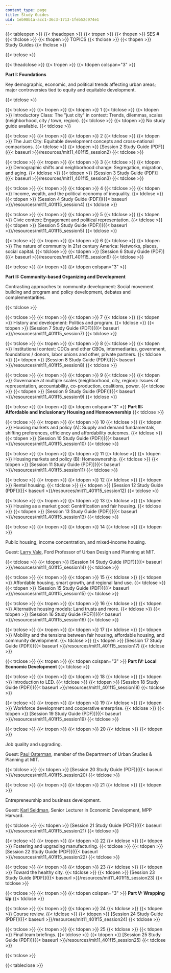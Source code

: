 ```yaml
---
content_type: page
title: Study Guides
uid: 1eb98b1a-acc1-36c3-1713-1feb52c974e1
---
```


{{< tableopen >}}
{{< theadopen >}}
{{< tropen >}}
{{< thopen >}}
SES #
{{< thclose >}}
{{< thopen >}}
TOPICS
{{< thclose >}}
{{< thopen >}}
Study Guides
{{< thclose >}}

{{< trclose >}}

{{< theadclose >}}
{{< tropen >}}
{{< tdopen colspan="3" >}}


**Part I: Foundations**

Key demographic, economic, and political trends affecting urban areas; major controversies tied to equity and equitable development.


{{< tdclose >}}

{{< trclose >}}
{{< tropen >}}
{{< tdopen >}}
1
{{< tdclose >}}
{{< tdopen >}}
Introductory Class: The "just city" in context: Trends, dilemmas, scales (neighborhood, city / town, region).
{{< tdclose >}}
{{< tdopen >}}
No study guide available.
{{< tdclose >}}

{{< trclose >}}
{{< tropen >}}
{{< tdopen >}}
2
{{< tdclose >}}
{{< tdopen >}}
The Just City: Equitable development concepts and cross-national comparisons.
{{< tdclose >}}
{{< tdopen >}}
[Session 2 Study Guide (PDF)]({{< baseurl >}}/resources/mit11_401f15_session2)
{{< tdclose >}}

{{< trclose >}}
{{< tropen >}}
{{< tdopen >}}
3
{{< tdclose >}}
{{< tdopen >}}
Demographic shifts and neighborhood change: Segregation, migration, and aging.
{{< tdclose >}}
{{< tdopen >}}
[Session 3 Study Guide (PDF)]({{< baseurl >}}/resources/mit11_401f15_session3)
{{< tdclose >}}

{{< trclose >}}
{{< tropen >}}
{{< tdopen >}}
4
{{< tdclose >}}
{{< tdopen >}}
Income, wealth, and the political economy of inequality.
{{< tdclose >}}
{{< tdopen >}}
[Session 4 Study Guide (PDF)]({{< baseurl >}}/resources/mit11_401f15_session4)
{{< tdclose >}}

{{< trclose >}}
{{< tropen >}}
{{< tdopen >}}
5
{{< tdclose >}}
{{< tdopen >}}
Civic context: Engagement and political representation.
{{< tdclose >}}
{{< tdopen >}}
[Session 5 Study Guide (PDF)]({{< baseurl >}}/resources/mit11_401f15_session5)
{{< tdclose >}}

{{< trclose >}}
{{< tropen >}}
{{< tdopen >}}
6
{{< tdclose >}}
{{< tdopen >}}
The nature of community in 21st century America: Networks, places, social capital.
{{< tdclose >}}
{{< tdopen >}}
[Session 6 Study Guide (PDF)]({{< baseurl >}}/resources/mit11_401f15_session6)
{{< tdclose >}}

{{< trclose >}}
{{< tropen >}}
{{< tdopen colspan="3" >}}


**Part II: Community-based Organizing and Development**

Contrasting approaches to community development: Social movement building and program and policy development, debates and complementarities.


{{< tdclose >}}

{{< trclose >}}
{{< tropen >}}
{{< tdopen >}}
7
{{< tdclose >}}
{{< tdopen >}}
History and development: Politics and program.
{{< tdclose >}}
{{< tdopen >}}
[Session 7 Study Guide (PDF)]({{< baseurl >}}/resources/mit11_401f15_session7)
{{< tdclose >}}

{{< trclose >}}
{{< tropen >}}
{{< tdopen >}}
8
{{< tdclose >}}
{{< tdopen >}}
Institutional context: CDCs and other CBOs, intermediaries, government, foundations / donors, labor unions and other, private partners.
{{< tdclose >}}
{{< tdopen >}}
[Session 8 Study Guide (PDF)]({{< baseurl >}}/resources/mit11_401f15_session8)
{{< tdclose >}}

{{< trclose >}}
{{< tropen >}}
{{< tdopen >}}
9
{{< tdclose >}}
{{< tdopen >}}
Governance at multiple scales (neighborhood, city, region): Issues of representation, accountability, co-production, coalitions, power.
{{< tdclose >}}
{{< tdopen >}}
[Session 9 Study Guide (PDF)]({{< baseurl >}}/resources/mit11_401f15_session9)
{{< tdclose >}}

{{< trclose >}}
{{< tropen >}}
{{< tdopen colspan="3" >}}
**Part III: Affordable and Inclusionary Housing and Homeownership**
{{< tdclose >}}

{{< trclose >}}
{{< tropen >}}
{{< tdopen >}}
10
{{< tdclose >}}
{{< tdopen >}}
Housing markets and policy (A): Supply and demand fundamentals, shifting preferences, efficiency and affordability outcomes.
{{< tdclose >}}
{{< tdopen >}}
[Session 10 Study Guide (PDF)]({{< baseurl >}}/resources/mit11_401f15_session10)
{{< tdclose >}}

{{< trclose >}}
{{< tropen >}}
{{< tdopen >}}
11
{{< tdclose >}}
{{< tdopen >}}
Housing markets and policy (B): Homeownership.
{{< tdclose >}}
{{< tdopen >}}
[Session 11 Study Guide (PDF)]({{< baseurl >}}/resources/mit11_401f15_session11)
{{< tdclose >}}

{{< trclose >}}
{{< tropen >}}
{{< tdopen >}}
12
{{< tdclose >}}
{{< tdopen >}}
Rental housing.
{{< tdclose >}}
{{< tdopen >}}
[Session 12 Study Guide (PDF)]({{< baseurl >}}/resources/mit11_401f15_session12)
{{< tdclose >}}

{{< trclose >}}
{{< tropen >}}
{{< tdopen >}}
13
{{< tdclose >}}
{{< tdopen >}}
Housing as a market good: Gentrification and fair housing.
{{< tdclose >}}
{{< tdopen >}}
[Session 13 Study Guide (PDF)]({{< baseurl >}}/resources/mit11_401f15_session13)
{{< tdclose >}}

{{< trclose >}}
{{< tropen >}}
{{< tdopen >}}
14
{{< tdclose >}}
{{< tdopen >}}


Public housing, income concentration, and mixed-income housing.

Guest: [Larry Vale](https://dusp.mit.edu/faculty/lawrence-vale), Ford Professor of Urban Design and Planning at MIT.


{{< tdclose >}}
{{< tdopen >}}
[Session 14 Study Guide (PDF)]({{< baseurl >}}/resources/mit11_401f15_session14)
{{< tdclose >}}

{{< trclose >}}
{{< tropen >}}
{{< tdopen >}}
15
{{< tdclose >}}
{{< tdopen >}}
Affordable housing, smart growth, and regional land use.
{{< tdclose >}}
{{< tdopen >}}
[Session 15 Study Guide (PDF)]({{< baseurl >}}/resources/mit11_401f15_session15)
{{< tdclose >}}

{{< trclose >}}
{{< tropen >}}
{{< tdopen >}}
16
{{< tdclose >}}
{{< tdopen >}}
Alternative housing models: Land trusts and more.
{{< tdclose >}}
{{< tdopen >}}
[Session 16 Study Guide (PDF)]({{< baseurl >}}/resources/mit11_401f15_session16)
{{< tdclose >}}

{{< trclose >}}
{{< tropen >}}
{{< tdopen >}}
17
{{< tdclose >}}
{{< tdopen >}}
Mobility and the tensions between fair housing, affordable housing, and community development.
{{< tdclose >}}
{{< tdopen >}}
[Session 17 Study Guide (PDF)]({{< baseurl >}}/resources/mit11_401f15_session17)
{{< tdclose >}}

{{< trclose >}}
{{< tropen >}}
{{< tdopen colspan="3" >}}
**Part IV: Local Economic Development**
{{< tdclose >}}

{{< trclose >}}
{{< tropen >}}
{{< tdopen >}}
18
{{< tdclose >}}
{{< tdopen >}}
Introduction to LED.
{{< tdclose >}}
{{< tdopen >}}
[Session 18 Study Guide (PDF)]({{< baseurl >}}/resources/mit11_401f15_session18)
{{< tdclose >}}

{{< trclose >}}
{{< tropen >}}
{{< tdopen >}}
19
{{< tdclose >}}
{{< tdopen >}}
Workforce development and cooperative enterprise.
{{< tdclose >}}
{{< tdopen >}}
[Session 19 Study Guide (PDF)]({{< baseurl >}}/resources/mit11_401f15_session19)
{{< tdclose >}}

{{< trclose >}}
{{< tropen >}}
{{< tdopen >}}
20
{{< tdclose >}}
{{< tdopen >}}


Job quality and upgrading.

Guest: [Paul Osterman](http://web.mit.edu/osterman/www/), member of the Department of Urban Studies & Planning at MIT.


{{< tdclose >}}
{{< tdopen >}}
[Session 20 Study Guide (PDF)]({{< baseurl >}}/resources/mit11_401f15_session20)
{{< tdclose >}}

{{< trclose >}}
{{< tropen >}}
{{< tdopen >}}
21
{{< tdclose >}}
{{< tdopen >}}


Entrepreneurship and business development.

Guest: [Karl Seidman](https://dusp.mit.edu/user/1438/subjects), Senior Lecturer in Economic Development, MPP Harvard.


{{< tdclose >}}
{{< tdopen >}}
[Session 21 Study Guide (PDF)]({{< baseurl >}}/resources/mit11_401f15_session21)
{{< tdclose >}}

{{< trclose >}}
{{< tropen >}}
{{< tdopen >}}
22
{{< tdclose >}}
{{< tdopen >}}
Fostering and upgrading manufacturing.
{{< tdclose >}}
{{< tdopen >}}
[Session 22 Study Guide (PDF)]({{< baseurl >}}/resources/mit11_401f15_session22)
{{< tdclose >}}

{{< trclose >}}
{{< tropen >}}
{{< tdopen >}}
23
{{< tdclose >}}
{{< tdopen >}}
Toward the healthy city.
{{< tdclose >}}
{{< tdopen >}}
[Session 23 Study Guide (PDF)]({{< baseurl >}}/resources/mit11_401f15_session23)
{{< tdclose >}}

{{< trclose >}}
{{< tropen >}}
{{< tdopen colspan="3" >}}
**Part V: Wrapping Up**
{{< tdclose >}}

{{< trclose >}}
{{< tropen >}}
{{< tdopen >}}
24
{{< tdclose >}}
{{< tdopen >}}
Course review.
{{< tdclose >}}
{{< tdopen >}}
[Session 24 Study Guide (PDF)]({{< baseurl >}}/resources/mit11_401f15_session24)
{{< tdclose >}}

{{< trclose >}}
{{< tropen >}}
{{< tdopen >}}
25
{{< tdclose >}}
{{< tdopen >}}
Final team briefings.
{{< tdclose >}}
{{< tdopen >}}
[Session 25 Study Guide (PDF)]({{< baseurl >}}/resources/mit11_401f15_session25)
{{< tdclose >}}

{{< trclose >}}

{{< tableclose >}}
